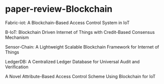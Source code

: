 # paper-review-Blockchain


Fabric-iot: A Blockchain-Based Access Control System in IoT


B-IoT: Blockchain Driven Internet of Things with Credit-Based Consensus Mechanism


Sensor-Chain: A Lightweight Scalable Blockchain Framework for Internet of Things


LedgerDB: A Centralized Ledger Database for Universal Audit and Verification


A Novel Attribute-Based Access Control Scheme Using Blockchain for IoT
